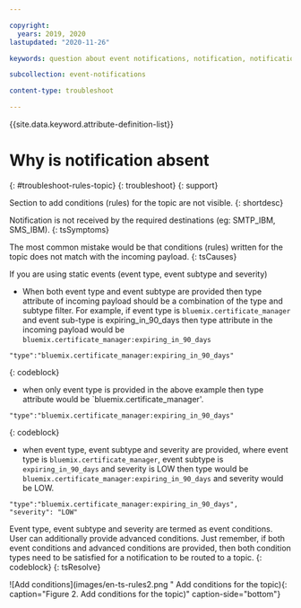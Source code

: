 ```yaml
---

copyright:
  years: 2019, 2020
lastupdated: "2020-11-26"

keywords: question about event notifications, notification, notifications

subcollection: event-notifications

content-type: troubleshoot

---
```



{{site.data.keyword.attribute-definition-list}}


# Why is notification absent 
{: #troubleshoot-rules-topic}
{: troubleshoot}
{: support}

Section to add conditions (rules) for the topic are not visible.
{: shortdesc}

Notification is not received by the required destinations (eg: SMTP_IBM, SMS_IBM).
{: tsSymptoms}

The most common mistake would be that conditions (rules) written for the topic does not match with the incoming payload.
{: tsCauses}

If you are using static events (event type, event subtype and severity)

- When both event type and event subtype are provided then type attribute of incoming payload should be a combination of the type and subtype filter. For example, if event type is `bluemix.certificate_manager` and event sub-type is expiring_in_90_days then type attribute in the incoming payload would be `bluemix.certificate_manager:expiring_in_90_days`

```
"type":"bluemix.certificate_manager:expiring_in_90_days"
```
{: codeblock}

- when only event type is provided in the above example then type attribute would be `bluemix.certificate_manager'.

```
"type":"bluemix.certificate_manager:expiring_in_90_days"
```
{: codeblock}

- when event type, event subtype and severity are provided, where event type is `bluemix.certificate_manager`, event subtype is `expiring_in_90_days` and severity is LOW then type would be
`bluemix.certificate_manager:expiring_in_90_days` and severity would be LOW.

```
"type":"bluemix.certificate_manager:expiring_in_90_days",
"severity": "LOW"
```

Event type, event subtype and severity are  termed as event conditions. User can additionally provide advanced conditions. Just remember, if both event conditions and advanced conditions are provided, then both condition types need to be satisfied for a notification to be routed to a topic.
{: codeblock}
{: tsResolve}

![Add conditions](images/en-ts-rules2.png " Add conditions for the topic){: caption="Figure 2.  Add conditions for the topic)" caption-side="bottom"}

